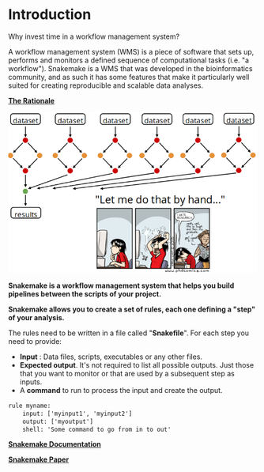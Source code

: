 Introduction
===
Why invest time in a workflow management system? 

A workflow management system (WMS) is a piece of software that sets up, performs and monitors a defined sequence of computational tasks (i.e. "a workflow"). Snakemake is a WMS that was developed in the bioinformatics community, and as such it has some features that make it particularly well suited for creating reproducible and scalable data analyses.

[**The Rationale**](https://hackmd.io/4useBM-tQHGGBg-i_2eAIw#)

![hate_research](img/hate_research.png)


**Snakemake is a workflow management system that helps you build pipelines between the scripts of your project.**

**Snakemake allows you to create a set of rules, each one defining a "step" of your analysis.** 

The rules need to be written in a file called "**Snakefile**". For each step you need to provide:

+ **Input** : Data files, scripts, executables or any other files.
+ **Expected output**. It's not required to list all possible outputs. Just those that you want to monitor or that are used by a subsequent step as inputs.
+ A **command** to run to process the input and create the output.

```
rule myname:
    input: ['myinput1', 'myinput2']
    output: ['myoutput']
    shell: 'Some command to go from in to out'
```

[**Snakemake Documentation**](https://snakemake.readthedocs.io/en/stable/index.html)

[**Snakemake Paper**](https://academic.oup.com/bioinformatics/article/28/19/2520/290322)